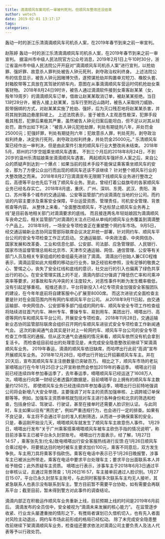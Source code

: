 ```yaml
---
title: 滴滴顺风车案司机一审被判死刑，但顺风车整改还没结束
author: wetech
date: 2019-02-01 13:17:17
tags: 
categories: 
---
```

轰动一时的浙江乐清滴滴顺风车司机杀人案，在2019年春节到来之前一审宣判。
<!-- more -->
赵陈婷
轰动一时的浙江乐清滴滴顺风车司机杀人案，在2019年春节到来之前一审宣判。
据温州市中级人民法院官方公众号消息，2019年2月1日上午10时30分，浙江省温州市中级人民法院公开开庭对“滴滴顺风车司机杀人案”进行宣判，以抢劫罪、强奸罪、故意杀人罪判处被告人钟元死刑，剥夺政治权利终身。
上述法院公布的信息显示，被告人钟元因赌博欠债，遂预谋抢劫并购置单刃短刀、橡胶头套、封箱胶带等工具放在其驾驶的轿车内，意图在从事滴滴顺风车营运时伺机抢劫女乘客财物。
2018年8月24日9时许，被告人通过滴滴软件接到女乘客赵某某（女，殁年19周岁）的滴滴顺风车订单，借故让赵某某取消订单，被赵某某拒绝。当日13时28分许，被告人接上赵某某，当车行至附近山路时，被告人采取持刀威胁、胶带捆绑的方式，对赵某某实施了抢劫、强奸，后为灭口残忍地将赵某某杀害，并将其抛到路边悬崖斜坡上。
上述法院表示，鉴于被告人主观恶性极深，犯罪手段极其残忍，犯罪后果极其严重，虽然被告人钟元归案后能坦白，但不足以对其从轻处罚，故作出如下判决：“被告人钟元犯抢劫罪，判处有期徒刑八年，并处罚金25000元；犯强奸罪，判处有期徒刑六年；犯故意杀人罪，判处死刑，剥夺政治权利终身，决定执行死刑，剥夺政治权利终身，并处罚金25000元。”
乐清顺风车案已经作出一审判决，但是由此案件引发的顺风车行业大整改尚未结束。
2018年5月，郑州的21岁空姐乘坐顺风车遇害。
不到三个月后的2018年8月24日，不到20岁的温州乐清姑娘乘坐滴滴顺风车遇害。
两起顺风车强奸杀人案之后，来自公众的质疑声到达到一个爆点：如果当前的技术手段不能保证乘客乘坐顺风车的安全，那为了方便公众出行而出现的顺风车还该不该继续？
针对整个顺风车行业的大整改随之而来。
2018年8月27日滴滴宣布无限期下线顺风车业务进行整改之后，高德等平台也先后下线了顺风车业务。至此，曾经打着公益旗号的各家顺风车业务已经名存实亡。
2018年8月底，重庆、广州、深圳、东莞、武汉、贵阳、海口、苏州等多个城市的交通运输、公安等监管部门约谈滴滴在当地的分公司。而约谈的内容主要涉及乘客安全保障，平台运营资质、管理责任，司机安全管理、背景核查等内容。
从整体上来看，“全面整改顺风车，不达标禁止顺风车业务再上线”是目前各地相关部门对滴滴要求的底线。
而且接连两名年轻姑娘因为滴滴顺风车丧命之后，相关监管部门对滴滴的关注点已经从单纯的顺风车业务覆盖到滴滴整个产品上。
2018年9月，一场安全专项检查正在重塑整个网约车市场。
9月5日，经交通运输新业态协同监管部际联席会议决定并统一部署，针对网约车、顺风车平台公司的安全专项检查工作正式启动。
交通运输部、中央政法委、中央网信办、国家发展和改革委、工业和信息化部、公安部、司法部、应急管理部、人民银行、国家市场监督管理总局和北京市、天津市交通运输、网信、通信管理、公安等有关部门人员及相关专家组成的检查组最先进驻了滴滴。
滴滴出行创始人兼CEO程维表示，滴滴运营如此大规模的移动出行业务，缺乏经验和参照，没有足够的敬畏之心、警惕之心，丧失了安全红线和底线的意识，社交出行的引入也偏离了绿色共享出行的初心。在安全管理实践上的不足，滴滴内部过分强调了降低伤亡率和司乘冲突率等要求，对事故和车内冲突的关注度较大，对恶性事件判断为发生概率极低，没有引起足够重视。
程维还表示，平台将新投入1.4亿专项资金加强安全客服团队的建设，在今年年底前将自建客服中心扩展至8000席。
而这次进驻式全面检查主要是针对在全国范围内所有网约车顺风车平台公司。
从2018年9月11日起，由交通运输部、中央网信办、公安部等多部门组成的网约车、顺风车安全专项工作检查组将陆续进驻首汽约车、神州专车、曹操专车、易到用车、美团出行、嘀嗒出行、高德等网约车和顺风车平台公司，开展安全专项检查。
2018年11月28日，交通运输新业态协同监管部际联席会组织召开网约车顺风车进驻式安全专项检查工作新闻通气会。
这次的新闻通气会其实是针对上一轮网约车、顺风车平台公司的安全专项检查工作情况的通报。但从这次通气会通报的情况来看，顺风车依然没有机会拿到复活卡。
而检查组目前给出的处理意见是，未完成安全隐患整改前继续下架滴滴顺风车业务。
2019年春运，滴滴的顺风车依旧缺席，而哈啰出行此前“高调”宣布开展顺风车业务。
2018年12月28日，哈啰出行开始公开招募顺风车车主。并在20天后，宣布其顺风车车主注册数量已突破百万。
相比之下，顺风车市场的老玩家嘀嗒出行在今年1月25日才公开宣称依然会参加2019年的春运季。
嘀嗒出行目前已经连续四年参加春运季了，去年春运季，嘀嗒顺风车已经运送了1608万人次。嘀嗒出行向第一财经记者透露的数据是，目前嘀嗒平台上拥有的顺风车车主数量约1250万。
即使顺风车业务已经连续四年参加春运季，嘀嗒出行日前特地强调公司将会新增八大安全举措，主要强调了对车主的资质加强审核、上调跨城订单保额等等。例如，加强车主资质审核就包括对车主进行各种身份和北京的筛选和检查，包括身份证、驾驶证、行驶证，甚至在接单时还需要人脸识别认证。
与此同时，车主如果以往有“黑历史”，例如严重违规行为，也会进行一定的排查。如果有不良记录，车主将不会通过平台的准入机制筛选，从而进一步确保乘客的安全。
只是，春运刚开始没几天，嘀嗒顺风车就发生了顺风车车主故意伤人事件。
1月29日，嘀嗒出行发布“关于广州乘客搭乘嘀嗒顺风车被车主砍伤手指的情况说明”，称目前涉事车主已被平台永久封禁账号。
嘀嗒出行方面表示，经了解，1月27日14:57 ，乘客张先生(化名)致电嘀嗒出行安全客服热线进行反馈:在1月26日顺风车合乘过程中，将要抵达目的地时被车主要求加价100元，乘客不同意后，双方发生争执，车主用刀具将乘客手指砍伤。乘客在电话中表示已于1月26日晚报警，涉事车主已被派出所带走。乘客在电话中要求平台处理车主；要求平台出面联系本人并给予赔偿；此外质疑车主资质。
嘀嗒出行表示，涉事车主于2018年6月3日通过平台审核认证，且通过背景筛查；1月26日16:57，车主接单前通过人脸识别。1月27日15:07，平台已永久封禁车主账号，与此同时客服多次联系车主均无人接听，其紧急联系人也表示没有联系到车主。警方目前暂不需要平台协助，如有需要会再联系平台；截至目前，暂未得到警方对此事件的调查结论。
 
 
滴滴内部正在积极运作顺风车业务重新上线，目前预期上线的时间是2019年6月前后。
滴滴发布的全员信中，安全被视为“滴滴未来发展的核心能力”。
在监管逐步收紧、行业龙头屡遭重挫的情形之下，有搅局者谋划已久借机切入，也有先入者面对风险主动退出，网约车市场此前形成的格局已经松动。
除了未完成安全隐患整改前继续下架滴滴顺风车业务，检查组还要求依法对滴滴公司主要负责人及法人代表等予以行政处罚。
